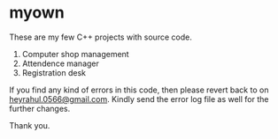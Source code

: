 # myown
These are my few C++ projects with source code.
1. Computer shop management
2. Attendence manager
3. Registration desk

If you find any kind of errors in this code, then please revert back to on heyrahul.0566@gmail.com.
Kindly send the error log file as well for the further changes. 

Thank you.

